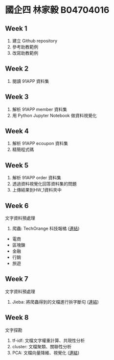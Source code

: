 # 國企四 林家毅 B04704016

## Week 1
1. 建立 Github repository
2. 參考助教範例
3. 改寫助教範例

## Week 2
1. 閱讀 91APP 資料集

## Week 3
1. 解析 91APP member 資料集
2. 用 Python Jupyter Notebook 做資料視覺化

## Week 4
1. 解析 91APP ecoupon 資料集
2. 精簡程式碼

## Week 5
1. 解析 91APP order 資料集
2. 透過資料視覺化回答資料集的問題
3. 上傳結果到HW_1資料夾中

## Week 6
文字資料預處理
1. 爬蟲: TechOrange 科技報橘 ([連結](https://github.com/ChiaYi-LIN/1072-CSX4001-B04704016/tree/master/HW4~6/crawler))
  * 電商
  * 區塊鍊
  * 金融
  * 行銷
  * 旅遊

## Week 7
文字資料預處理
1. Jieba: 將爬蟲得到的文檔進行拆字斷句 ([連結](https://github.com/ChiaYi-LIN/1072-CSX4001-B04704016/tree/master/HW4~6/dictionary))

## Week 8
文字探勘
1. tf-idf: 文檔文字權重計算、共現性分析
2. cluster: 文檔聚類、關聯性分析
3. PCA: 文檔向量降維、視覺化
([連結](https://github.com/ChiaYi-LIN/1072-CSX4001-B04704016/tree/master/HW4~6/tfidf_cluster_pca))
